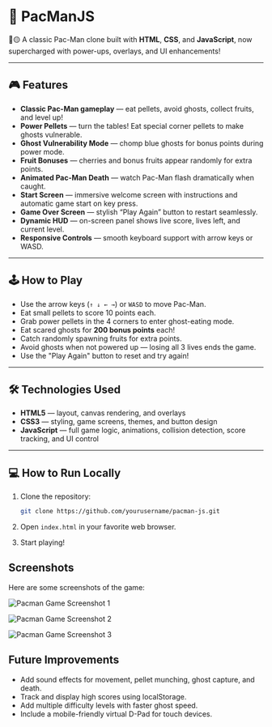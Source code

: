 # 🍒 PacManJS  
👻🟡 A classic Pac-Man clone built with **HTML**, **CSS**, and **JavaScript**, now supercharged with power-ups, overlays, and UI enhancements!

---

## 🎮 Features

- **Classic Pac-Man gameplay** — eat pellets, avoid ghosts, collect fruits, and level up!
- **Power Pellets** — turn the tables! Eat special corner pellets to make ghosts vulnerable.
- **Ghost Vulnerability Mode** — chomp blue ghosts for bonus points during power mode.
- **Fruit Bonuses** — cherries and bonus fruits appear randomly for extra points.
- **Animated Pac-Man Death** — watch Pac-Man flash dramatically when caught.
- **Start Screen** — immersive welcome screen with instructions and automatic game start on key press.
- **Game Over Screen** — stylish “Play Again” button to restart seamlessly.
- **Dynamic HUD** — on-screen panel shows live score, lives left, and current level.
- **Responsive Controls** — smooth keyboard support with arrow keys or WASD.

---

## 🕹️ How to Play

- Use the arrow keys (`↑ ↓ ← →`) or `WASD` to move Pac-Man.
- Eat small pellets to score 10 points each.
- Grab power pellets in the 4 corners to enter ghost-eating mode.
- Eat scared ghosts for **200 bonus points** each!
- Catch randomly spawning fruits for extra points.
- Avoid ghosts when not powered up — losing all 3 lives ends the game.
- Use the "Play Again" button to reset and try again!

---

## 🛠️ Technologies Used

- **HTML5** — layout, canvas rendering, and overlays  
- **CSS3** — styling, game screens, themes, and button design  
- **JavaScript** — full game logic, animations, collision detection, score tracking, and UI control  

---

## 💻 How to Run Locally

1. Clone the repository:

   ```bash
   git clone https://github.com/yourusername/pacman-js.git
   
2. Open `index.html` in your favorite web browser.

3. Start playing!

## Screenshots

Here are some screenshots of the game:

![Pacman Game Screenshot 1](pacman1.png)

![Pacman Game Screenshot 2](pacman2.png)

![Pacman Game Screenshot 3](pacman3.png)

## Future Improvements
- Add sound effects for movement, pellet munching, ghost capture, and death.
- Track and display high scores using localStorage.
- Add multiple difficulty levels with faster ghost speed.
- Include a mobile-friendly virtual D-Pad for touch devices.
